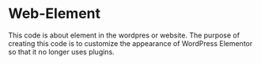 # Web-Element

 This code is about element in the wordpres or website. The purpose of creating this code is to customize the appearance of WordPress Elementor so that it no longer uses plugins.
